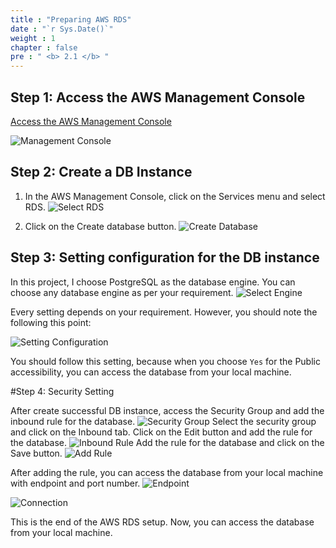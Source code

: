 ```yaml
---
title : "Preparing AWS RDS"
date : "`r Sys.Date()`"
weight : 1
chapter : false
pre : " <b> 2.1 </b> "
---
```


Step 1: Access the AWS Management Console
-----------------------------------------
[Access the AWS Management Console](https://console.aws.amazon.com/)

![Management Console](../../images/2.prerequisite/console.png)

Step 2: Create a DB Instance
----------------------------
1. In the AWS Management Console, click on the Services menu and select RDS.
![Select RDS](/images/2.prerequisite/image2.png)

2. Click on the Create database button.
![Create Database](/images/2.prerequisite/image3.png)

Step 3: Setting configuration for the DB instance
-------------------------------------------------
In this project, I choose PostgreSQL as the database engine. You can choose any database engine as per your requirement.
![Select Engine](/images/2.prerequisite/image4.png)

Every setting depends on your requirement. However, you should note the following this point:

![Setting Configuration](/images/2.prerequisite/image5.png)

You should follow this setting, because when you choose `Yes` for the Public accessibility, you can access the database from your local machine.

#Step 4: Security Setting

After create successful DB instance, access the Security Group and add the inbound rule for the database.
![Security Group](/images/2.prerequisite/image6.png)
Select the security group and click on the Inbound tab. Click on the Edit button and add the rule for the database.
![Inbound Rule](/images/2.prerequisite/image7.png)
Add the rule for the database and click on the Save button.
![Add Rule](/images/2.prerequisite/image8.png)



After adding the rule, you can access the database from your local machine with endpoint and port number.
![Endpoint](/images/2.prerequisite/image9.png)

![Connection](/images/2.prerequisite/image10.png)

This is the end of the AWS RDS setup. Now, you can access the database from your local machine.





